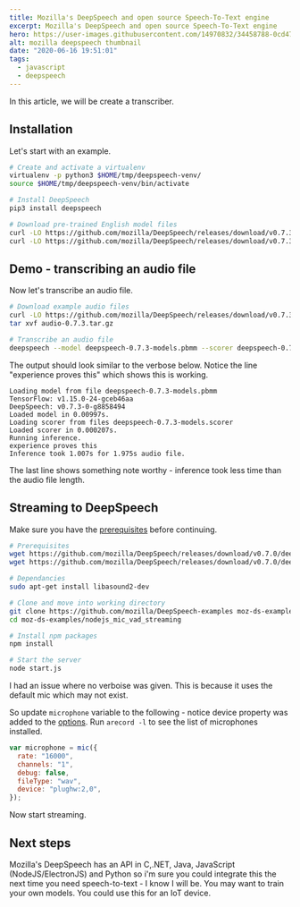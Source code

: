 ```yaml
---
title: Mozilla's DeepSpeech and open source Speech-To-Text engine
excerpt: Mozilla's DeepSpeech and open source Speech-To-Text engine
hero: https://user-images.githubusercontent.com/14970832/34458788-0cd47e8a-edc6-11e7-84ed-d8c09b1da3df.png
alt: mozilla deepspeech thumbnail
date: "2020-06-16 19:51:01"
tags:
  - javascript
  - deepspeech
---
```


In this article, we will be create a transcriber.

## Installation

Let's start with an example.

```bash
# Create and activate a virtualenv
virtualenv -p python3 $HOME/tmp/deepspeech-venv/
source $HOME/tmp/deepspeech-venv/bin/activate

# Install DeepSpeech
pip3 install deepspeech

# Download pre-trained English model files
curl -LO https://github.com/mozilla/DeepSpeech/releases/download/v0.7.3/deepspeech-0.7.3-models.pbmm
curl -LO https://github.com/mozilla/DeepSpeech/releases/download/v0.7.3/deepspeech-0.7.3-models.scorer
```

## Demo - transcribing an audio file

Now let's transcribe an audio file.

```bash
# Download example audio files
curl -LO https://github.com/mozilla/DeepSpeech/releases/download/v0.7.3/audio-0.7.3.tar.gz
tar xvf audio-0.7.3.tar.gz

# Transcribe an audio file
deepspeech --model deepspeech-0.7.3-models.pbmm --scorer deepspeech-0.7.3-models.scorer --audio audio/2830-3980-0043.wav
```

The output should look similar to the verbose below. Notice the line
"experience proves this" which shows this is working.

```verbose
Loading model from file deepspeech-0.7.3-models.pbmm
TensorFlow: v1.15.0-24-gceb46aa
DeepSpeech: v0.7.3-0-g8858494
Loaded model in 0.00997s.
Loading scorer from files deepspeech-0.7.3-models.scorer
Loaded scorer in 0.000207s.
Running inference.
experience proves this
Inference took 1.007s for 1.975s audio file.
```

The last line shows something note worthy - inference took less
time than the audio file length.

## Streaming to DeepSpeech

Make sure you have the [prerequisites](https://github.com/mozilla/DeepSpeech-examples/tree/r0.7/nodejs_mic_vad_streaming#prerequisites) before continuing.

```bash
# Prerequisites
wget https://github.com/mozilla/DeepSpeech/releases/download/v0.7.0/deepspeech-0.7.0-models.pbmm
wget https://github.com/mozilla/DeepSpeech/releases/download/v0.7.0/deepspeech-0.7.0-models.scorer

# Dependancies
sudo apt-get install libasound2-dev

# Clone and move into working directory
git clone https://github.com/mozilla/DeepSpeech-examples moz-ds-examples
cd moz-ds-examples/nodejs_mic_vad_streaming

# Install npm packages
npm install

# Start the server
node start.js
```

I had an issue where no verboise was given. This is because it uses the default
mic which may not exist.

So update `microphone` variable to the following - notice device property was
added to the [options](https://www.npmjs.com/package/mic#micoptions). Run
`arecord -l` to see the list of microphones installed.

```javascript
var microphone = mic({
  rate: "16000",
  channels: "1",
  debug: false,
  fileType: "wav",
  device: "plughw:2,0",
});
```

Now start streaming.

## Next steps

Mozilla's DeepSpeech has an API in C,.NET, Java, JavaScript (NodeJS/ElectronJS)
and Python so i'm sure you could integrate this the next time you need
speech-to-text - I know I will be. You may want to train your own models. You
could use this for an IoT device.
